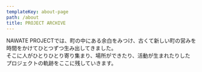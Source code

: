 ```yaml
---
templateKey: about-page
path: /about
title: PROJECT ARCHIVE
---
```

NAWATE PROJECTでは、町の中にある余白をみつけ、古くて新しい町の営みを\
時間をかけてひとつずつ生み出してきました。\
そこに人がひとりひとり寄り集まり、場所ができたり、活動が生まれたりした\
プロジェクトの軌跡をここに残していきます。